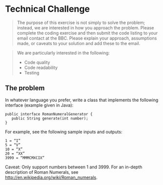 # Technical Challenge

> The purpose of this exercise is not simply to solve the problem; instead, we are interested in how you approach the problem.
> Please complete the coding exercise and then submit the code listing to your email contact at the BBC. Please explain your approach, assumptions made, or caveats to your solution and add these to the email.

> We are particularly interested in the following:
> - Code quality
> - Code readability
> - Testing

## The problem
In whatever language you prefer, write a class that implements the following interface (example given in Java):
```
public interface RomanNumeralGenerator {
   public String generate(int number); 
}
```

For example, see the following sample inputs and outputs: 
```
1 = “I” 
5 = “V” 
10 = “X” 
20 = “XX” 
3999 = “MMMCMXCIX”
```

Caveat: Only support numbers between 1 and 3999. For an in-depth description of Roman Numerals, see http://en.wikipedia.org/wiki/Roman_numerals.
